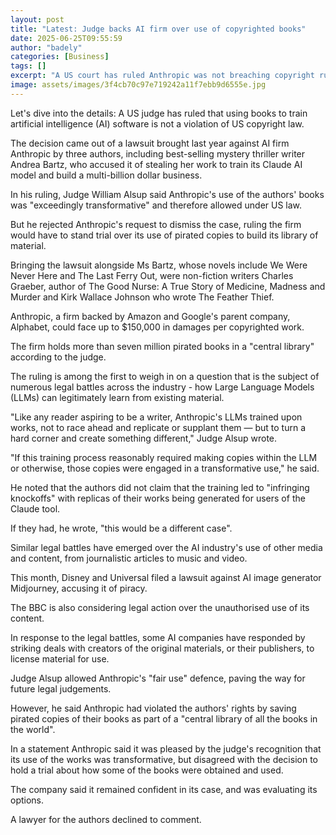 ```yaml
---
layout: post
title: "Latest: Judge backs AI firm over use of copyrighted books"
date: 2025-06-25T09:55:59
author: "badely"
categories: [Business]
tags: []
excerpt: "A US court has ruled Anthropic was not breaching copyright rules when it trained its AI model on books."
image: assets/images/3f4cb70c97e719242a11f7ebb9d6555e.jpg
---
```


Let's dive into the details: A US judge has ruled that using books to train artificial intelligence (AI) software is not a violation of US copyright law.

The decision came out of a lawsuit brought last year against AI firm Anthropic by  three authors, including best-selling mystery thriller writer Andrea Bartz, who accused it of stealing her work to train its Claude AI model and build a multi-billion dollar business. 

In his ruling, Judge William Alsup said Anthropic's use of the authors' books was "exceedingly transformative" and therefore allowed under US law.

But he rejected Anthropic's request to dismiss the case, ruling the firm would have to stand trial over its use of pirated copies to build its library of material.

Bringing the lawsuit alongside Ms Bartz, whose novels include We Were Never Here and The Last Ferry Out, were non-fiction writers Charles Graeber, author of The Good Nurse: A True Story of Medicine, Madness and Murder and Kirk Wallace Johnson who wrote The Feather Thief.

Anthropic, a firm backed by Amazon and Google's parent company, Alphabet, could face up to $150,000 in damages per copyrighted work.

The firm holds more than seven million pirated books in a "central library" according to the judge.

The ruling is among the first to weigh in on a question that is the subject of numerous legal battles across the industry - how Large Language Models (LLMs) can legitimately learn from existing material.

"Like any reader aspiring to be a writer, Anthropic's LLMs trained upon works, not to race ahead and replicate or supplant them — but to turn a hard corner and create something different," Judge Alsup wrote.

"If this training process reasonably required making copies within the LLM or otherwise, those copies were engaged in a transformative use," he said.

He noted that the authors did not claim that the training led to "infringing knockoffs" with replicas of their works being generated for users of the Claude tool.

If they had, he wrote, "this would be a different case".

Similar legal battles have emerged over the AI industry's use of other media and content, from journalistic articles to music and video.

This month, Disney and Universal filed a lawsuit against AI image generator Midjourney, accusing it of piracy.

The BBC is also considering legal action over the unauthorised use of its content.

In response to the legal battles, some AI companies have responded by striking deals with creators of the original materials, or their publishers, to license material for use.

Judge Alsup allowed Anthropic's "fair use" defence, paving the way for future legal judgements.

However, he said Anthropic had violated the authors' rights by saving pirated copies of their books as part of a "central library of all the books in the world".

In a statement Anthropic said it was pleased by the judge's recognition that its use of the works was transformative, but disagreed with the decision to hold a trial about how some of the books were obtained and used. 

The company said it remained confident in its case, and was evaluating its options.

A lawyer for the authors declined to comment.

